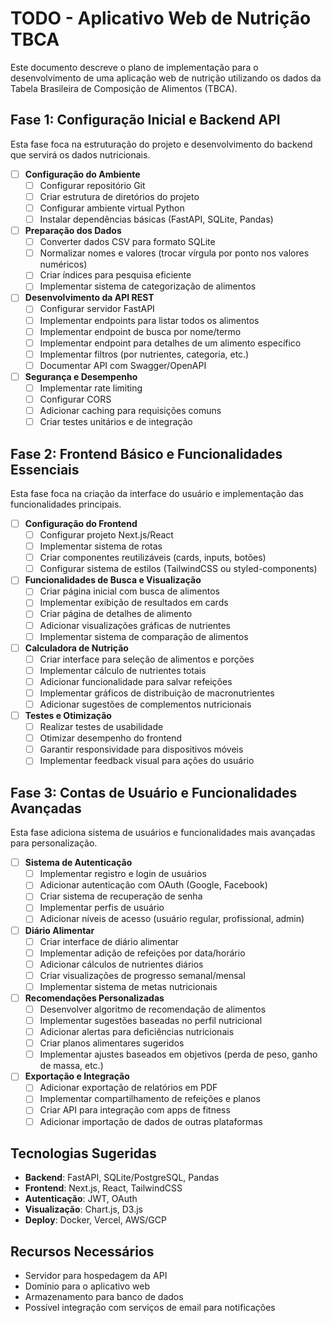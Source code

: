 # TODO - Aplicativo Web de Nutrição TBCA

Este documento descreve o plano de implementação para o desenvolvimento de uma aplicação web de nutrição utilizando os dados da Tabela Brasileira de Composição de Alimentos (TBCA).

## Fase 1: Configuração Inicial e Backend API

Esta fase foca na estruturação do projeto e desenvolvimento do backend que servirá os dados nutricionais.

- [ ] **Configuração do Ambiente**
  - [ ] Configurar repositório Git
  - [ ] Criar estrutura de diretórios do projeto
  - [ ] Configurar ambiente virtual Python
  - [ ] Instalar dependências básicas (FastAPI, SQLite, Pandas)

- [ ] **Preparação dos Dados**
  - [ ] Converter dados CSV para formato SQLite
  - [ ] Normalizar nomes e valores (trocar vírgula por ponto nos valores numéricos)
  - [ ] Criar índices para pesquisa eficiente
  - [ ] Implementar sistema de categorização de alimentos

- [ ] **Desenvolvimento da API REST**
  - [ ] Configurar servidor FastAPI
  - [ ] Implementar endpoints para listar todos os alimentos
  - [ ] Implementar endpoint de busca por nome/termo
  - [ ] Implementar endpoint para detalhes de um alimento específico
  - [ ] Implementar filtros (por nutrientes, categoria, etc.)
  - [ ] Documentar API com Swagger/OpenAPI

- [ ] **Segurança e Desempenho**
  - [ ] Implementar rate limiting
  - [ ] Configurar CORS
  - [ ] Adicionar caching para requisições comuns
  - [ ] Criar testes unitários e de integração

## Fase 2: Frontend Básico e Funcionalidades Essenciais

Esta fase foca na criação da interface do usuário e implementação das funcionalidades principais.

- [ ] **Configuração do Frontend**
  - [ ] Configurar projeto Next.js/React
  - [ ] Implementar sistema de rotas
  - [ ] Criar componentes reutilizáveis (cards, inputs, botões)
  - [ ] Configurar sistema de estilos (TailwindCSS ou styled-components)

- [ ] **Funcionalidades de Busca e Visualização**
  - [ ] Criar página inicial com busca de alimentos
  - [ ] Implementar exibição de resultados em cards
  - [ ] Criar página de detalhes de alimento
  - [ ] Adicionar visualizações gráficas de nutrientes
  - [ ] Implementar sistema de comparação de alimentos

- [ ] **Calculadora de Nutrição**
  - [ ] Criar interface para seleção de alimentos e porções
  - [ ] Implementar cálculo de nutrientes totais
  - [ ] Adicionar funcionalidade para salvar refeições
  - [ ] Implementar gráficos de distribuição de macronutrientes
  - [ ] Adicionar sugestões de complementos nutricionais

- [ ] **Testes e Otimização**
  - [ ] Realizar testes de usabilidade
  - [ ] Otimizar desempenho do frontend
  - [ ] Garantir responsividade para dispositivos móveis
  - [ ] Implementar feedback visual para ações do usuário

## Fase 3: Contas de Usuário e Funcionalidades Avançadas

Esta fase adiciona sistema de usuários e funcionalidades mais avançadas para personalização.

- [ ] **Sistema de Autenticação**
  - [ ] Implementar registro e login de usuários
  - [ ] Adicionar autenticação com OAuth (Google, Facebook)
  - [ ] Criar sistema de recuperação de senha
  - [ ] Implementar perfis de usuário
  - [ ] Adicionar níveis de acesso (usuário regular, profissional, admin)

- [ ] **Diário Alimentar**
  - [ ] Criar interface de diário alimentar
  - [ ] Implementar adição de refeições por data/horário
  - [ ] Adicionar cálculos de nutrientes diários
  - [ ] Criar visualizações de progresso semanal/mensal
  - [ ] Implementar sistema de metas nutricionais

- [ ] **Recomendações Personalizadas**
  - [ ] Desenvolver algoritmo de recomendação de alimentos
  - [ ] Implementar sugestões baseadas no perfil nutricional
  - [ ] Adicionar alertas para deficiências nutricionais
  - [ ] Criar planos alimentares sugeridos
  - [ ] Implementar ajustes baseados em objetivos (perda de peso, ganho de massa, etc.)

- [ ] **Exportação e Integração**
  - [ ] Adicionar exportação de relatórios em PDF
  - [ ] Implementar compartilhamento de refeições e planos
  - [ ] Criar API para integração com apps de fitness
  - [ ] Adicionar importação de dados de outras plataformas

## Tecnologias Sugeridas

- **Backend**: FastAPI, SQLite/PostgreSQL, Pandas
- **Frontend**: Next.js, React, TailwindCSS
- **Autenticação**: JWT, OAuth
- **Visualização**: Chart.js, D3.js
- **Deploy**: Docker, Vercel, AWS/GCP

## Recursos Necessários

- Servidor para hospedagem da API
- Domínio para o aplicativo web
- Armazenamento para banco de dados
- Possível integração com serviços de email para notificações
